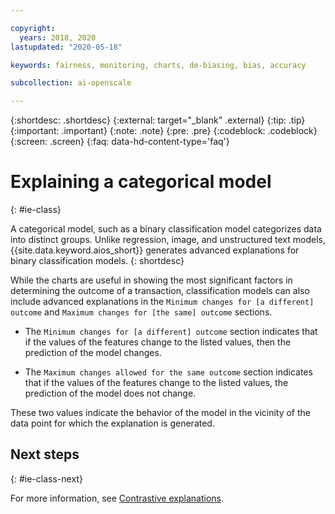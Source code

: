 ```yaml
---

copyright:
  years: 2018, 2020
lastupdated: "2020-05-18"

keywords: fairness, monitoring, charts, de-biasing, bias, accuracy

subcollection: ai-openscale

---
```


{:shortdesc: .shortdesc}
{:external: target="_blank" .external}
{:tip: .tip}
{:important: .important}
{:note: .note}
{:pre: .pre}
{:codeblock: .codeblock}
{:screen: .screen}
{:faq: data-hd-content-type='faq'}

# Explaining a categorical model
{: #ie-class}

A categorical model, such as a binary classification model categorizes data into distinct groups. Unlike regression, image, and unstructured text models, {{site.data.keyword.aios_short}} generates advanced explanations for binary classification models.
{: shortdesc}

While the charts are useful in showing the most significant factors in determining the outcome of a transaction, classification models can also include advanced explanations in the `Minimum changes for [a different] outcome` and `Maximum changes for [the same] outcome` sections.

- The `Minimum changes for [a different] outcome` section indicates that if the values of the features change to the listed values, then the prediction of the model changes.

- The `Maximum changes allowed for the same outcome` section indicates that if the values of the features change to the listed values, the prediction of the model does not change.

These two values indicate the behavior of the model in the vicinity of the data point for which the explanation is generated.

## Next steps
{: #ie-class-next}

For more information, see [Contrastive explanations](/docs/ai-openscale?topic=ai-openscale-ie-pp-pn).
